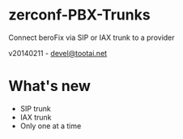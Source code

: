 zerconf-PBX-Trunks
==================

Connect beroFix via SIP or IAX trunk to a provider



v20140211 - devel@tootai.net

What's new
==========

* SIP trunk
* IAX trunk
* Only one at a time
